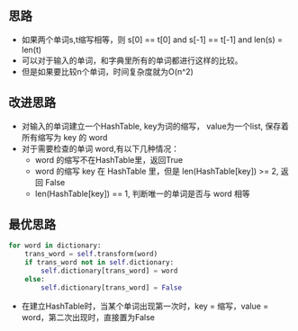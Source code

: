 ##  思路

- 如果两个单词s,t缩写相等，则 s[0] == t[0] and s[-1] == t[-1] and len(s) = len(t)
- 可以对于输入的单词，和字典里所有的单词都进行这样的比较。
- 但是如果要比较n个单词，时间复杂度就为O(n^2)

## 改进思路

- 对输入的单词建立一个HashTable, key为词的缩写， value为一个list, 保存着所有缩写为 key 的 word
- 对于需要检查的单词 word,有以下几种情况：
    - word 的缩写不在HashTable里，返回True
    - word 的缩写 key 在 HashTable 里，但是 len(HashTable[key]) >= 2, 返回 False
    - len(HashTable[key]) == 1,  判断唯一的单词是否与 word 相等


## 最优思路
```Python
for word in dictionary:
    trans_word = self.transform(word)
    if trans_word not in self.dictionary:
        self.dictionary[trans_word] = word
    else:
        self.dictionary[trans_word] = False
```
- 在建立HashTable时，当某个单词出现第一次时，key = 缩写，value = word，第二次出现时，直接置为False 